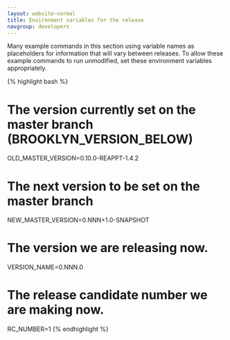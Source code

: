 ```yaml
---
layout: website-normal
title: Environment variables for the release
navgroup: developers
---
```


Many example commands in this section using variable names as placeholders for information that will vary between
releases. To allow these example commands to run unmodified, set these environment variables appropriately.

{% highlight bash %}
# The version currently set on the master branch (BROOKLYN_VERSION_BELOW)
OLD_MASTER_VERSION=0.10.0-REAPPT-1.4.2
# The next version to be set on the master branch
NEW_MASTER_VERSION=0.NNN+1.0-SNAPSHOT

# The version we are releasing now.
VERSION_NAME=0.NNN.0

# The release candidate number we are making now.
RC_NUMBER=1
{% endhighlight %}
